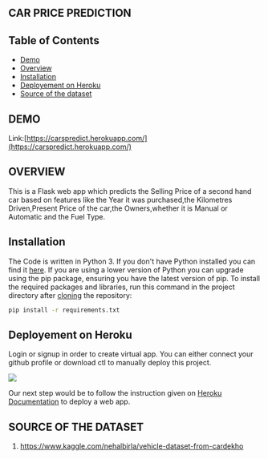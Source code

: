 ## CAR PRICE PREDICTION

## Table of Contents
  * [Demo](#demo)
  * [Overview](#overview)
  * [Installation](#installation)
  * [Deployement on Heroku](#deployement-on-heroku)
  * [Source of the dataset](#source-of-the-dataset)

## DEMO
Link:[https://carspredict.herokuapp.com/](https://carspredict.herokuapp.com/)
## OVERVIEW
This is a Flask web app which predicts the Selling Price of a second hand car based on features like the Year it was purchased,the Kilometres Driven,Present Price of the car,the Owners,whether it is Manual or Automatic and the Fuel Type.

## Installation
The Code is written in Python 3. If you don't have Python installed you can find it [here](https://www.python.org/downloads/). If you are using a lower version of Python you can upgrade using the pip package, ensuring you have the latest version of pip. To install the required packages and libraries, run this command in the project directory after [cloning](https://www.howtogeek.com/451360/how-to-clone-a-github-repository/) the repository:
```bash
pip install -r requirements.txt
```
## Deployement on Heroku
Login or signup in order to create virtual app. You can either connect your github profile or download ctl to manually deploy this project.

[![](https://i.imgur.com/dKmlpqX.png)](https://heroku.com)

Our next step would be to follow the instruction given on [Heroku Documentation](https://devcenter.heroku.com/articles/getting-started-with-python) to deploy a web app.

## SOURCE OF THE DATASET
1. https://www.kaggle.com/nehalbirla/vehicle-dataset-from-cardekho
